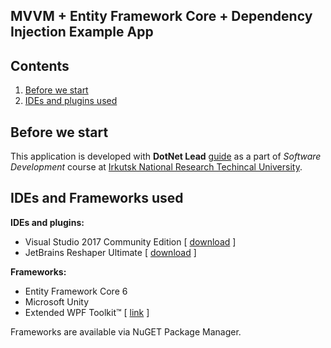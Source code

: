## MVVM + Entity Framework Core + Dependency Injection Example App

## Contents

1. [Before we start](#before-we-start)
2. [IDEs and plugins used](#ides-and-frameworks-used)

## Before we start

This application is developed with **DotNet Lead** [guide](http://www.dotnetlead.com/wpf-master-detail/application-and-source-code) as a part of *Software Development* course at [Irkutsk National Research Techincal University](http://www.istu.edu/eng/).

## IDEs and Frameworks used

**IDEs and plugins:**
- Visual Studio 2017 Community Edition [ [download](https://visualstudio.microsoft.com/vs/community/) ]
- JetBrains Reshaper Ultimate [ [download](https://www.jetbrains.com/resharper/) ]

**Frameworks:**
- Entity Framework Core 6
- Microsoft Unity
- Extended WPF Toolkit™ [ [link](https://github.com/xceedsoftware/wpftoolkit) ]

Frameworks are available via NuGET Package Manager.
